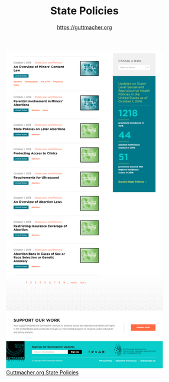 <div class="screenshot__wrapper--detail">
  <header class="screenshot__header box--ruled">
    <h1 class="screenshot__heading">State Policies</h1>
    <a href="https://www.guttmacher.org">https://guttmacher.org</a>
  </header>
  <div class="screenshots--detail">
    <figure class="screenshot screenshot--detail">
      <img src="resources/img/GUTT-Abortion.png" alt="guttmacher.org" class="screenshot__img">
      <figcaption><a href="https://www.guttmacher.org/state-policy" class="citation">Guttmacher.org  State Policies</a></figcaption>
    </figure>
  </div>
</div>
